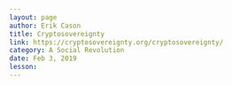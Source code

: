 ```yaml
---
layout: page
author: Erik Cason
title: Cryptosovereignty
link: https://cryptosovereignty.org/cryptosovereignty/
category: A Social Revolution
date: Feb 3, 2019
lesson: 
---
```

